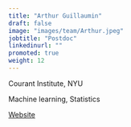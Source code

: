 ```yaml
---
title: "Arthur Guillaumin"
draft: false
image: "images/team/Arthur.jpeg"
jobtitle: "Postdoc"
linkedinurl: ""
promoted: true
weight: 12
---
```


Courant Institute, NYU

Machine learning, Statistics

[Website](https:)
